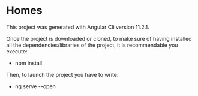 # Homes
This project was generated with Angular Cli version 11.2.1.

Once the project is downloaded or cloned, to make sure of having installed all the dependencies/libraries of the project, it is recommendable you execute: 
 - npm install

Then, to launch the project you have to write:
 - ng serve --open

